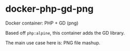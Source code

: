 # docker-php-gd-png
Docker container: PHP + GD (png)

Based off `php:alpine`, this container adds the GD library.

The main use case here is: PNG file mashup.
